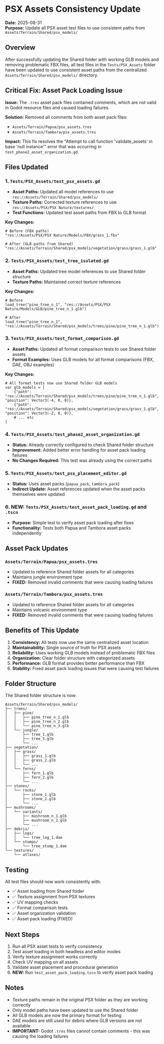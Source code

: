# PSX Assets Consistency Update

**Date:** 2025-08-31  
**Purpose:** Update all PSX asset test files to use consistent paths from `Assets/Terrain/Shared/psx_models/`

## Overview

After successfully updating the Shared folder with working GLB models and removing problematic FBX files, all test files in the `Tests/PSX_Assets` folder have been updated to use consistent asset paths from the centralized `Assets/Terrain/Shared/psx_models/` directory.

## Critical Fix: Asset Pack Loading Issue

**Issue:** The `.tres` asset pack files contained comments, which are not valid in Godot resource files and caused loading failures.

**Solution:** Removed all comments from both asset pack files:
- `Assets/Terrain/Papua/psx_assets.tres`
- `Assets/Terrain/Tambora/psx_assets.tres`

**Impact:** This fix resolves the "Attempt to call function 'validate_assets' in base 'null instance'" error that was occurring in `test_phase2_asset_organization.gd`.

## Files Updated

### 1. `Tests/PSX_Assets/test_psx_assets.gd`
- **Asset Paths:** Updated all model references to use `res://Assets/Terrain/Shared/psx_models/`
- **Texture Paths:** Corrected texture references to use `res://Assets/PSX/PSX Nature/textures/`
- **Test Functions:** Updated test asset paths from FBX to GLB format

**Key Changes:**
```gdscript
# Before (FBX paths)
"res://Assets/PSX/PSX Nature/Models/FBX/grass_1.fbx"

# After (GLB paths from Shared)
"res://Assets/Terrain/Shared/psx_models/vegetation/grass/grass_1.glb"
```

### 2. `Tests/PSX_Assets/test_tree_isolated.gd`
- **Asset Paths:** Updated tree model references to use Shared folder structure
- **Texture Paths:** Maintained correct texture references

**Key Changes:**
```gdscript
# Before
load_tree("pine_tree_n_1", "res://Assets/PSX/PSX Nature/Models/GLB/pine_tree_n_1.glb")

# After
load_tree("pine_tree_n_1", "res://Assets/Terrain/Shared/psx_models/trees/pine/pine_tree_n_1.glb")
```

### 3. `Tests/PSX_Assets/test_format_comparison.gd`
- **Asset Paths:** Updated all format comparison tests to use Shared folder assets
- **Format Examples:** Uses GLB models for all format comparisons (FBX, DAE, OBJ examples)

**Key Changes:**
```gdscript
# All format tests now use Shared folder GLB models
var glb_models = [
    {"path": "res://Assets/Terrain/Shared/psx_models/trees/pine/pine_tree_n_1.glb", "position": Vector3(-4, 0, 0)},
    {"path": "res://Assets/Terrain/Shared/psx_models/vegetation/grass/grass_1.glb", "position": Vector3(-2, 0, 0)},
    # ... etc
]
```

### 4. `Tests/PSX_Assets/test_phase2_asset_organization.gd`
- **Status:** Already correctly configured to check Shared folder structure
- **Improvement:** Added better error handling for asset pack loading failures
- **No Changes Required:** This test was already using the correct paths

### 5. `Tests/PSX_Assets/test_psx_placement_editor.gd`
- **Status:** Uses asset packs (`papua_pack`, `tambora_pack`)
- **Indirect Update:** Asset references updated when the asset packs themselves were updated

### 6. **NEW:** `Tests/PSX_Assets/test_asset_pack_loading.gd` and `.tscn`
- **Purpose:** Simple test to verify asset pack loading after fixes
- **Functionality:** Tests both Papua and Tambora asset packs independently

## Asset Pack Updates

### `Assets/Terrain/Papua/psx_assets.tres`
- Updated to reference Shared folder assets for all categories
- Maintains jungle environment type
- **FIXED:** Removed invalid comments that were causing loading failures

### `Assets/Terrain/Tambora/psx_assets.tres`
- Updated to reference Shared folder assets for all categories
- Maintains volcanic environment type
- **FIXED:** Removed invalid comments that were causing loading failures

## Benefits of This Update

1. **Consistency:** All tests now use the same centralized asset location
2. **Maintainability:** Single source of truth for PSX assets
3. **Reliability:** Uses working GLB models instead of problematic FBX files
4. **Organization:** Clear folder structure with categorized assets
5. **Performance:** GLB format provides better performance than FBX
6. **Stability:** Fixed asset pack loading issues that were causing test failures

## Folder Structure

The Shared folder structure is now:
```
Assets/Terrain/Shared/psx_models/
├── trees/
│   ├── pine/
│   │   ├── pine_tree_n_1.glb
│   │   ├── pine_tree_n_2.glb
│   │   └── pine_tree_n_3.glb
│   └── jungle/
│       ├── tree_1.glb
│       ├── tree_5.glb
│       └── ...
├── vegetation/
│   ├── grass/
│   │   ├── grass_1.glb
│   │   ├── grass_2.glb
│   │   └── ...
│   └── ferns/
│       ├── fern_1.glb
│       ├── fern_2.glb
│       └── ...
├── stones/
│   └── rocks/
│       ├── stone_1.glb
│       ├── stone_2.glb
│       └── ...
├── mushrooms/
│   └── variants/
│       ├── mushroom_n_1.glb
│       ├── mushroom_n_2.glb
│       └── ...
├── debris/
│   ├── logs/
│   │   └── tree_log_1.dae
│   └── stumps/
│       └── tree_stump_1.dae
└── textures/
    └── atlases/
```

## Testing

All test files should now work consistently with:
- ✅ Asset loading from Shared folder
- ✅ Texture assignment from PSX textures
- ✅ UV mapping checks
- ✅ Format comparison tests
- ✅ Asset organization validation
- ✅ Asset pack loading (FIXED)

## Next Steps

1. Run all PSX asset tests to verify consistency
2. Test asset loading in both headless and editor modes
3. Verify texture assignment works correctly
4. Check UV mapping on all assets
5. Validate asset placement and procedural generation
6. **NEW:** Run `test_asset_pack_loading.tscn` to verify asset pack loading

## Notes

- Texture paths remain in the original PSX folder as they are working correctly
- Only model paths have been updated to use the Shared folder
- All GLB models are now the primary format for testing
- DAE models are still used for debris where GLB versions are not available
- **IMPORTANT:** Godot `.tres` files cannot contain comments - this was causing the loading failures
